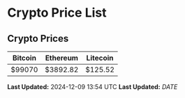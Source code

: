# Crypto Price List

## Crypto Prices
| Bitcoin | Ethereum | Litecoin |
| ------- | -------- | -------- |
| $99070 | $3892.82 | $125.52 |
**Last Updated:** 2024-12-09 13:54 UTC
**Last Updated:** $DATE$
